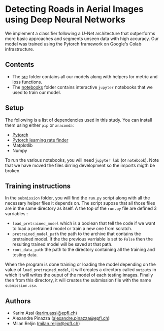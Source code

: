 # Detecting Roads in Aerial Images using Deep Neural Networks

We implement a classifier following a U-Net architecture that outperforms more basic approaches and segments unseen data with high accuracy. Our model was trained using the Pytorch framework on Google's Colab infrastructure. 

## Contents

- The [src](src) folder contains all our models along with helpers for metric and loss functions.
- The [notebooks](notebooks) folder contains interactive `jupyter` notebooks that we used to train our model.
 
## Setup

The following is a list of dependencies used in this study. You can install them using either `pip` or `anaconda`:
- [Pytorch](https://pytorch.org/) 
- [Pytorch learning rate finder](https://github.com/davidtvs/pytorch-lr-finder)
- Matplotlib 
- Numpy 

To run the various notebooks, you will need `jupyter lab` (or `notebook`). Note that we have moved the files dirring development so the imports migth be broken.

## Training instructions

In the `submission` folder, you will find the `run.py` script along with all the necessary helper files it depends on. The script supose that all those files are in the same directory as itself.
A the top of the `run.py` file are defined 3 varriables :
- `load_pretrained_model` which is a boolean that tell the code if we want to load a pretrained model or train a new one from scratch.
- `pretrained_model_path` the path to the archive that contains the pretrained model. If the the previous varriable is set to `False`  then the resulting trained model will be saved at that path.
- `root_data_path` the path to the directory containing all the training and testing data.

When the program is done training or loading the model depending on the value of `load_pretrained_model`, it will creates a directory called `outputs` in which it will writes the ouput of the model of each testing images. Finally then from this directory, it will creates the submission file with the name `submission.csv`.

## Authors

- Karim Assi (karim.assi@epfl.ch)
- Alexandre Pinazza (alexandre.pinazza@epfl.ch)
- Milan Reljin (milan.reljin@epfl.ch)